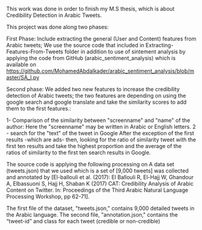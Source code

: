 This work was done in order to finish my M.S thesis, which is about Credibility Detection in Arabic Tweets.

This project was done along two phases:

First Phase:
Include extracting the general (User and Content) features from Arabic tweets; We use the source code that included in Extracting-Features-From-Tweets folder in addition to use of sintement analysis by applying the code from GitHub (arabic_sentiment_analysis) which is available on https://github.com/MohamedAbdalkader/arabic_sentiment_analysis/blob/master/SA_l.py

Second phase:
We added two new features to increase the credibility detection of Arabic tweets; the two features are depending on using the google search and google translate and take the similarity scores to add them to the first features.:

1- Comparison of the similarity between "screenname" and "name" of the author: Here the "screenname" may be written in Arabic or English letters.
2 - search for the "text" of the tweet in Google After the exception of the first results -which are ads- then, looking for the ratio of similarity tweet with the first ten results and take the highest proportion and the average of the ratios of similarity to the first ten search results in Google.


The source code is applying the following processing on A data set (tweets.json) that we used which is  a set of [9,000 tweets] was collected and annotated by [El-ballouli et al. (2017): El Ballouli R, El-Hajj W, Ghandour A, Elbassuoni S, Hajj H, Shaban K (2017) CAT: Credibility Analysis of Arabic Content on Twitter. In: Proceedings of the Third Arabic Natural Language Processing Workshop, pp 62-71].

 The first file of the dataset, "tweets.json," contains 9,000 detailed tweets in the Arabic language.
 The second file, "annotation.json," contains the “tweet-id” and class for each tweet (credible or non-credible)

